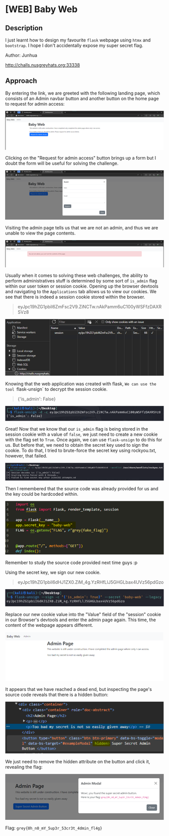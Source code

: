 # [WEB] Baby Web
## Description
I just learnt how to design my favourite `flask` webpage using `htmx` and `bootstrap`. I hope I don't accidentally expose my super secret flag.

Author: Junhua

http://challs.nusgreyhats.org:33338

## Approach
By entering the link, we are greeted with the following landing page, which consists of an Admin navbar button and another button on the home page to request for admin access:

![Landing Page](../images/baby-web-1.png)

Clicking on the "Request for admin access" button brings up a form but I doubt the form will be useful for solving the challenge.

![Guest Form](../images/baby-web-2.png)

Visiting the admin page tells us that we are not an admin, and thus we are unable to view the page contents.

![403 Page](../images/baby-web-3.png)

Usually when it comes to solving these web challenges, the ability to perform administratives stuff is determined by some sort of `is_admin` flag within our user token or session cookie. 
Opening up the browser devtools and navigating to the `Applications` tab allows us to view our cookies.
We see that there is indeed a session cookie stored within the browser.
> eyJpc19hZG1pbiI6ZmFsc2V9.ZiNCTw.nAkPamm6uC100yWSFfzDAXRSVz8

![Session Cookie](../images/baby-web-4.png)

Knowing that the web application was created with flask, `We can use the tool `flask-unsign` to decrypt the session cookie.
> {'is_admin': False}

![Flask Unsign Command Output](../images/baby-web-5.png)

Great! Now that we know that our `is_admin` flag is being stored in the session cookie with a value of `false`, we just need to create a new cookie with the flag set to `True`.
Once again, we can use `flask-unsign` to do this for us. But before that, we need to obtain the secret key used to sign the cookie. 
To do that, I tried to brute-force the secret key using rockyou.txt, however, that failed.

![Bruteforce Attempt](../images/baby-web-6.png)

Then I remembered that the source code was already provided for us and the key could be hardcoded within.

![Hardcoded Key in Source Code](../images/baby-web-7.png)

Remember to study the source code provided next time guys :p

Using the secret key, we sign our new cookie.
> eyJpc19hZG1pbiI6dHJ1ZX0.ZiM_4g.YzRHfLlJ5GHGLbax4UVz56pdGzo

![Forged Cookie](../images/baby-web-8.png)

Replace our new cookie value into the "Value" field of the "session" cookie in our Browser's devtools and enter the admin page again.
This time, the content of the webpage appears different.

![Admin Page](../images/baby-web-9.png)

It appears that we have reached a dead end, but inspecting the page's source code reveals that there is a hidden button:

![Hidden Button](../images/baby-web-10.png)

We just need to remove the hidden attribute on the button and click it, revealing the flag:

![Flag](../images/baby-web-11.png)

Flag: `grey{0h_n0_mY_5up3r_53cr3t_4dmin_fl4g}`



